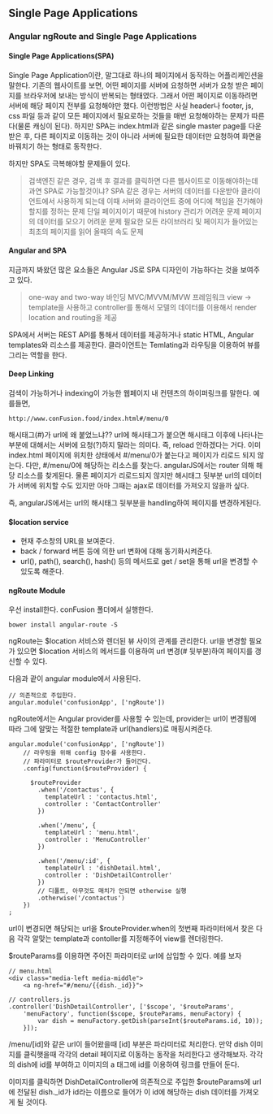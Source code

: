 ## Single Page Applications

### Angular ngRoute and Single Page Applications

#### Single Page Applications(SPA)

Single Page Application이란, 말그대로 하나의 페이지에서 동작하는 어플리케인션을 말한다. 기존의 웹사이트를 보면, 어떤 페이지를 서버에 요청하면 서버가 요청 받은 페이지를 브라우저에 보내는 방식이 반복되는 형태였다. 그래서 어떤 페이지로 이동하려면 서버에 해당 페이지 전부를 요청해야만 했다. 이런방법은 사실 header나 footer, js, css 파일 등과 같이 모든 페이지에서 필요로하는 것들을 매번 요청해야하는 문제가 따른다(물론 캐싱이 된다).
하지만 SPA는 index.html과 같은 single master page를 다운받은 후, 다른 페이지로 이동하는 것이 아니라 서버에 필요한 데이터만 요청하여 화면을 바꿔치기 하는 형태로 동작한다. 

하지만 SPA도 극복해야할 문제들이 있다.

> 검색엔진 같은 경우, 검색 후 결과를 클릭하면 다른 웹사이트로 이동해야하는데 과연 SPA로 가능할것이냐?
> SPA 같은 경우는 서버의 데이터를 다운받아 클라이언트에서 사용하게 되는데 이때 서버와 클라이언트 중에 어디에 책임을 전가해야할지를 정하는 문제
> 단일 페이지이기 때문에 history 관리가 어려운 문제
> 페이지의 데이터를 모으기 어려운 문제
> 필요한 모든 라이브러리 및 페이지가 들어있는 최초의 페이지를 읽어 올때의 속도 문제


#### Angular and SPA

지금까지 봐왔던 많은 요소들은 Angular JS로 SPA 디자인이 가능하다는 것을 보여주고 있다. 
> one-way and two-way 바인딩
> MVC/MVVM/MVW 프레임워크
> view -> template을 사용하고 controller를 통해서 모델의 데이터를 이용해서 render
> location and routing을 제공

SPA에서 서버는 REST API를 통해서 데이터를 제공하거나 static HTML, Angular templates와 리소스를 제공한다. 클라이언트는 Temlating과 라우팅을 이용하여 뷰를 그리는 역할을 한다.


#### Deep Linking

검색이 가능하거나 indexing이 가능한 웹페이지 내 컨텐츠의 하이퍼링크를 말한다. 
예를들면,

```
http://www.conFusion.food/index.html#/menu/0
```

해시태그(#)가 url에 왜 붙었느냐??
url에 해시태그가 붙으면 해시태그 이후에 나타나는 부분에 대해서는 서버에 요청(?)하지 말라는 의미다. 즉, reload 안하겠다는 거다. 이미 index.html 페이지에 위치한 상태에서 #/menu/0가 붙는다고 페이지가 리로드 되지 않는다. 다만, #/menu/0에 해당하는 리소스를 찾는다. angularJS에서는 router 의해 해당 리소스를 찾게된다. 물론 페이지가 리로드되지 않지만 해시태그 뒷부분 url의 데이터가 서버에 위치할 수도 있지만 아마 그때는 ajax로 데이터를 가져오지 않을까 싶다.

즉, angularJS에서는 url의 해시태그 뒷부분을 handling하여 페이지를 변경하게된다.

#### $location service

* 현재 주소창의 URL을 보여준다.
* back / forward 버튼 등에 의한 url 변화에 대해 동기화시켜준다.
* url(), path(), search(), hash() 등의 메서드로 get / set을 통해 url을 변경할 수 있도록 해준다.

#### ngRoute Module

우선 install한다. conFusion 폴더에서 실행한다.

```
bower install angular-route -S
```
ngRoute는 $location 서비스와 렌더된 뷰 사이의 관계를 관리한다. url을 변경할 필요가 있으면 $location 서비스의 메서드를 이용하여 url 변경(# 뒷부분)하여 페이지를 갱신할 수 있다.

다음과 괕이 angular module에서 사용된다.

```
// 의존적으로 주입한다.
angular.module('confusionApp', ['ngRoute'])
```

ngRoute에서는 Angular provider를 사용할 수 있는데, provider는 url이 변경됨에 따라 그에 알맞는 적절한 template과 url(handlers)로 매핑시켜준다.

```
angular.module('confusionApp', ['ngRoute'])
	// 라우팅을 위해 config 함수를 사용한다.
	// 파라미터로 $routeProvider가 들어간다.
    .config(function($routeProvider) {

      $routeProvider
        .when('/contactus', {
          templateUrl : 'contactus.html',
          controller : 'ContactController'
        })

        .when('/menu', {
          templateUrl : 'menu.html',
          controller : 'MenuController'
        })
 
        .when('/menu/:id', {
          templateUrl : 'dishDetail.html',
          controller : 'DishDetailController'
        })
        // 디폴트, 아무것도 매치가 안되면 otherwise 실행
        .otherwise('/contactus')
    })
;
```

url이 변경되면 해당되는 url을 $routeProvider.when의 첫번째 파라미터에서 찾은 다음 각각 알맞는 template과 contoller를 지정해주어 view를 렌더링한다.

$routeParams를 이용하면 주어진 파라미터로 url에 삽입할 수 있다.
예를 보자

```
// menu.html
<div class="media-left media-middle">
	<a ng-href="#/menu/{{dish._id}}">

// controllers.js
.controller('DishDetailController', ['$scope', '$routeParams',
	'menuFactory', function($scope, $routeParams, menuFactory) {
		var dish = menuFactory.getDish(parseInt($routeParams.id, 10));
	}]);
```

/menu/\[id\]와 같은 url이 들어왔을때 \[id\] 부분은 파라미터로 처리한다.
만약 dish 이미지를 클릭햇을때 각각의 detail 페이지로 이동하는 동작을 처리한다고 생각해보자. 각각의 dish에 id를 부여하고 이미지의 a 태그에 id를 이용하여 링크를 만들어 둔다.

이미지를 클릭하면 DishDetailController에 의존적으로 주입한 $routeParams에 url에 전달된 dish._id가 id라는 이름으로 들어가 이 id에 해당하는 dish 데이터를 가져오게 될 것이다. 





